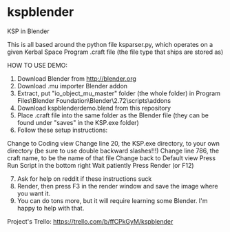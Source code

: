 kspblender
==========

KSP in Blender

This is all based around the python file ksparser.py, which operates on a given Kerbal Space Program .craft file
(the file type that ships are stored as)

HOW TO USE DEMO:

1. Download Blender from http://blender.org
2. Download .mu importer Blender addon
3. Extract, put "io\_object\_mu\_master" folder (the whole folder) in Program Files\Blender Foundation\Blender\2.72\scripts\addons
4. Download kspblenderdemo.blend from this repository
5. Place .craft file into the same folder as the Blender file (they can be found under "saves" in the KSP.exe folder)
6. Follow these setup instructions: 

Change to Coding view
Change line 20, the KSP.exe directory, to your own directory (be sure to use double backward slashes!!!)
Change line 786, the craft name, to be the name of that file
Change back to Default view
Press Run Script in the bottom right
Wait patiently
Press Render (or F12)

7. Ask for help on reddit if these instructions suck
8. Render, then press F3 in the render window and save the image where you want it.
9. You can do tons more, but it will require learning some Blender. I'm happy to help with that.

Project's Trello: https://trello.com/b/ffCPkGyM/kspblender
